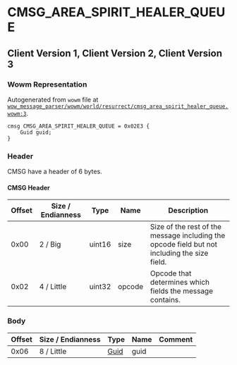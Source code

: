 # CMSG_AREA_SPIRIT_HEALER_QUEUE

## Client Version 1, Client Version 2, Client Version 3

### Wowm Representation

Autogenerated from `wowm` file at [`wow_message_parser/wowm/world/resurrect/cmsg_area_spirit_healer_queue.wowm:3`](https://github.com/gtker/wow_messages/tree/main/wow_message_parser/wowm/world/resurrect/cmsg_area_spirit_healer_queue.wowm#L3).
```rust,ignore
cmsg CMSG_AREA_SPIRIT_HEALER_QUEUE = 0x02E3 {
    Guid guid;
}
```
### Header

CMSG have a header of 6 bytes.

#### CMSG Header

| Offset | Size / Endianness | Type   | Name   | Description |
| ------ | ----------------- | ------ | ------ | ----------- |
| 0x00   | 2 / Big           | uint16 | size   | Size of the rest of the message including the opcode field but not including the size field.|
| 0x02   | 4 / Little        | uint32 | opcode | Opcode that determines which fields the message contains.|

### Body

| Offset | Size / Endianness | Type | Name | Comment |
| ------ | ----------------- | ---- | ---- | ------- |
| 0x06 | 8 / Little | [Guid](../types/packed-guid.md) | guid |  |

